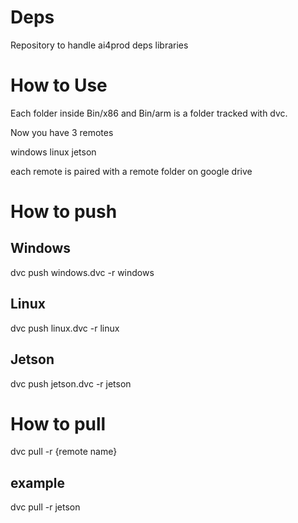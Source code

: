 # Deps
Repository to handle ai4prod deps libraries


# How to Use

Each folder inside Bin/x86 and Bin/arm is a folder tracked with dvc. 

Now you have 3 remotes

windows
linux 
jetson 

each remote is paired with a remote folder on google drive

# How to push

## Windows

dvc push windows.dvc -r windows
## Linux 

dvc push linux.dvc -r linux

## Jetson
dvc push jetson.dvc -r jetson


# How to pull
dvc pull  -r {remote name}

## example
dvc pull  -r jetson

